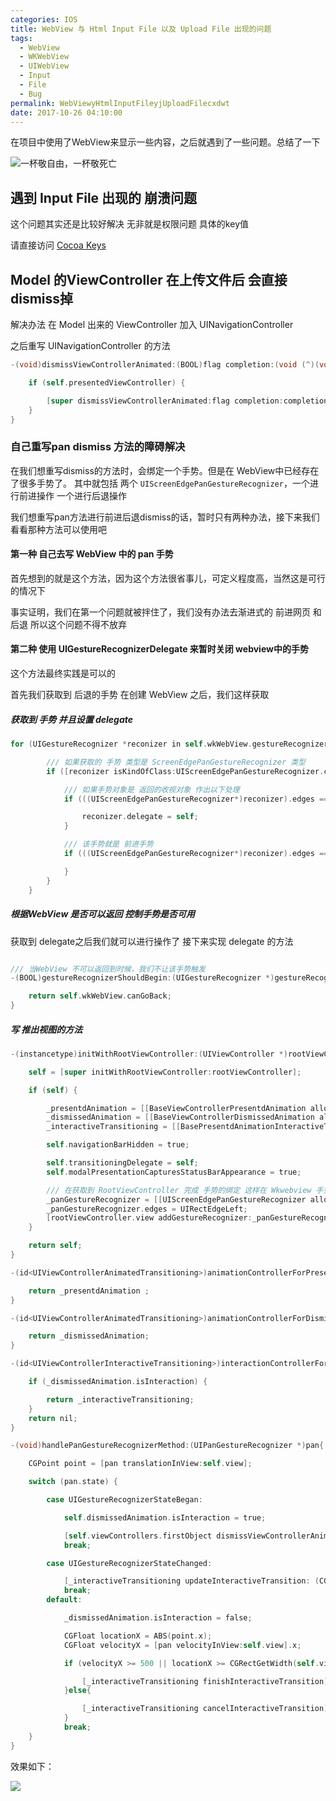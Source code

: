 ```yaml
---
categories: IOS
title: WebView 与 Html Input File 以及 Upload File 出现的问题
tags:
  - WebView
  - WKWebView
  - UIWebView
  - Input
  - File
  - Bug
permalink: WebViewyHtmlInputFileyjUploadFilecxdwt
date: 2017-10-26 04:10:00
---
```


在项目中使用了WebView来显示一些内容，之后就遇到了一些问题。总结了一下

![一杯敬自由，一杯敬死亡](http://image.msiter.com/stock-photo-233150091.jpg "你还很年轻,将来你会遇到很多人,经历很多事,得到很多,也会失去很多<br/><br/>但无论如何,有两样东西,你绝不能丢弃,一个叫良心,另一个叫理想")

<!-- more -->

## 遇到 Input File 出现的 崩溃问题

这个问题其实还是比较好解决 无非就是权限问题 具体的key值

请直接访问 [Cocoa Keys](https://developer.apple.com/library/content/documentation/General/Reference/InfoPlistKeyReference/Articles/CocoaKeys.html)

## Model 的ViewController 在上传文件后 会直接 dismiss掉

解决办法 在 Model 出来的 ViewController 加入 UINavigationController

之后重写 UINavigationController 的方法

````objectivec
-(void)dismissViewControllerAnimated:(BOOL)flag completion:(void (^)(void))completion{

    if (self.presentedViewController) {

        [super dismissViewControllerAnimated:flag completion:completion];
    }
}
````

### 自己重写pan dismiss 方法的障碍解决

在我们想重写dismiss的方法时，会绑定一个手势。但是在 WebView中已经存在了很多手势了。
其中就包括 两个 `UIScreenEdgePanGestureRecognizer`，一个进行前进操作 一个进行后退操作

我们想重写pan方法进行前进后退dismiss的话，暂时只有两种办法，接下来我们看看那种方法可以使用吧

#### 第一种 自己去写 WebView 中的 pan 手势

首先想到的就是这个方法，因为这个方法很省事儿，可定义程度高，当然这是可行的情况下

事实证明，我们在第一个问题就被拌住了，我们没有办法去渐进式的 前进网页 和 后退 所以这个问题不得不放弃

#### 第二种 使用 UIGestureRecognizerDelegate 来暂时关闭 webview中的手势

这个方法最终实践是可以的

首先我们获取到 后退的手势 在创建 WebView 之后，我们这样获取

##### 获取到 手势 并且设置 delegate

````objectivec
for (UIGestureRecognizer *reconizer in self.wkWebView.gestureRecognizers) {

        /// 如果获取的 手势 类型是 ScreenEdgePanGestureRecognizer 类型
        if ([reconizer isKindOfClass:UIScreenEdgePanGestureRecognizer.class] ) {

            /// 如果手势对象是 返回的收视对象 作出以下处理
            if (((UIScreenEdgePanGestureRecognizer*)reconizer).edges == UIRectEdgeLeft) {

                reconizer.delegate = self;
            }

            /// 该手势就是 前进手势
            if (((UIScreenEdgePanGestureRecognizer*)reconizer).edges == UIRectEdgeRight) {

            }
        }
    }
````

##### 根据WebView 是否可以返回 控制手势是否可用

获取到 delegate之后我们就可以进行操作了 接下来实现 delegate 的方法

````objectivec

/// 当WebView 不可以返回到时候，我们不让该手势触发
-(BOOL)gestureRecognizerShouldBegin:(UIGestureRecognizer *)gestureRecognizer{

    return self.wkWebView.canGoBack;
}
````

##### 写 推出视图的方法

````objectivec
-(instancetype)initWithRootViewController:(UIViewController *)rootViewController{

    self = [super initWithRootViewController:rootViewController];

    if (self) {

        _presentdAnimation = [[BaseViewControllerPresentdAnimation alloc] init];
        _dismissedAnimation = [[BaseViewControllerDismissedAnimation alloc] init];
        _interactiveTransitioning = [[BasePresentdAnimationInteractiveTransition alloc]init];

        self.navigationBarHidden = true;

        self.transitioningDelegate = self;
        self.modalPresentationCapturesStatusBarAppearance = true;

        /// 在获取到 RootViewController 完成 手势的绑定 这样在 Wkwebview 手势不可用的时候 该手势就可以使用了
        _panGestureRecognizer = [[UIScreenEdgePanGestureRecognizer alloc] initWithTarget:self action:@selector(handlePanGestureRecognizerMethod:)];
        _panGestureRecognizer.edges = UIRectEdgeLeft;
        [rootViewController.view addGestureRecognizer:_panGestureRecognizer];
    }

    return self;
}

-(id<UIViewControllerAnimatedTransitioning>)animationControllerForPresentedController:(UIViewController *)presented presentingController:(UIViewController *)presenting sourceController:(UIViewController *)source{

    return _presentdAnimation ;
}

-(id<UIViewControllerAnimatedTransitioning>)animationControllerForDismissedController:(UIViewController *)dismissed{

    return _dismissedAnimation;
}

-(id<UIViewControllerInteractiveTransitioning>)interactionControllerForDismissal:(id<UIViewControllerAnimatedTransitioning>)animator{

    if (_dismissedAnimation.isInteraction) {

        return _interactiveTransitioning;
    }
    return nil;
}

-(void)handlePanGestureRecognizerMethod:(UIPanGestureRecognizer *)pan{

    CGPoint point = [pan translationInView:self.view];

    switch (pan.state) {

        case UIGestureRecognizerStateBegan:

            self.dismissedAnimation.isInteraction = true;

            [self.viewControllers.firstObject dismissViewControllerAnimated:true completion:nil];
            break;

        case UIGestureRecognizerStateChanged:

            [_interactiveTransitioning updateInteractiveTransition: (CGFloat)point.x/CGRectGetWidth(self.view.frame)];
            break;
        default:

            _dismissedAnimation.isInteraction = false;

            CGFloat locationX = ABS(point.x);
            CGFloat velocityX = [pan velocityInView:self.view].x;

            if (velocityX >= 500 || locationX >= CGRectGetWidth(self.view.frame)/2) {

                [_interactiveTransitioning finishInteractiveTransition];
            }else{

                [_interactiveTransitioning cancelInteractiveTransition];
            }
            break;
    }
}
````

效果如下：

![](http://image.msiter.com/wkwebview-screen-pan-cancel.gif)
